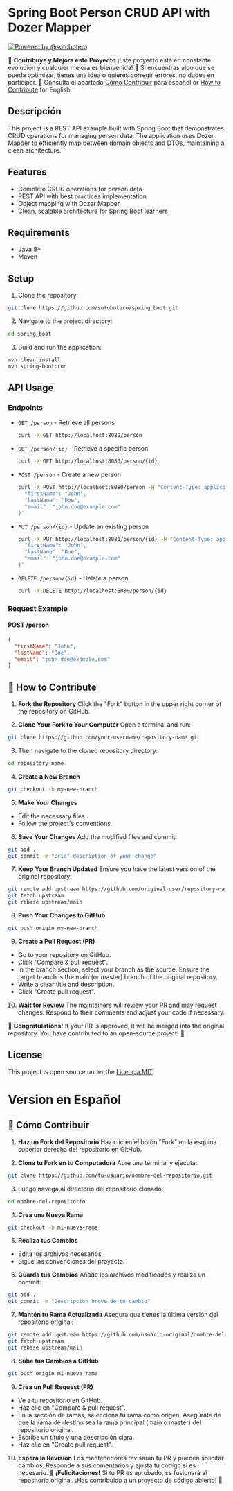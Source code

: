 # Spring Boot Person CRUD API with Dozer Mapper
[![Powered by @sotobotero](https://img.shields.io/badge/Powered%20by-%40sotobotero-blue?style=flat-square&logo=twitter)](https://twitter.com/sotobotero)

🌟 **Contribuye y Mejora este Proyecto**
¡Este proyecto está en constante evolución y cualquier mejora es bienvenida! 🎉 Si encuentras algo que se pueda optimizar, tienes una idea o quieres corregir errores, no dudes en participar.
📌 Consulta el apartado [Cómo Contribuir](#-cómo-contribuir) para español or [How to Contribute](#-how-to-contribute) for English.


## Descripción
This project is a REST API example built with Spring Boot that demonstrates CRUD operations for managing person data. The application uses Dozer Mapper to efficiently map between domain objects and DTOs, maintaining a clean architecture.

## Features
- Complete CRUD operations for person data
- REST API with best practices implementation
- Object mapping with Dozer Mapper
- Clean, scalable architecture for Spring Boot learners

## Requirements
- Java 8+
- Maven

## Setup
1. Clone the repository:
  ```bash
  git clone https://github.com/sotobotero/spring_boot.git
  ```
2. Navigate to the project directory:
  ```bash
  cd spring_boot
  ```
3. Build and run the application:
  ```bash
  mvn clean install
  mvn spring-boot:run
  ```
## API Usage
### Endpoints
- `GET /person` - Retrieve all persons
  ```bash
  curl -X GET http://localhost:8080/person
  ```
- `GET /person/{id}` - Retrieve a specific person
  ```bash
  curl -X GET http://localhost:8080/person/{id}
  ```

- `POST /person` - Create a new person
  ```bash
  curl -X POST http://localhost:8080/person -H "Content-Type: application/json" -d '{
    "firstName": "John",
    "lastName": "Doe",
    "email": "john.doe@example.com"
  }'
  ```

- `PUT /person/{id}` - Update an existing person
  ```bash
  curl -X PUT http://localhost:8080/person/{id} -H "Content-Type: application/json" -d '{
    "firstName": "John",
    "lastName": "Doe",
    "email": "john.doe@example.com"
  }'
  ```

- `DELETE /person/{id}` - Delete a person
  ```bash
  curl -X DELETE http://localhost:8080/person/{id}
  ```

### Request Example

#### POST /person
```json
{
  "firstName": "John",
  "lastName": "Doe",
  "email": "john.doe@example.com"
}
```
## 🚀 How to Contribute

1. **Fork the Repository**
  Click the "Fork" button in the upper right corner of the repository on GitHub.

2. **Clone Your Fork to Your Computer**
  Open a terminal and run:
  ```bash
  git clone https://github.com/your-username/repository-name.git
  ```
3. Then navigate to the cloned repository directory:
  ```bash
  cd repository-name
  ```

4. **Create a New Branch**
  ```bash
  git checkout -b my-new-branch
  ```

5. **Make Your Changes**
  - Edit the necessary files.
  - Follow the project's conventions.

6. **Save Your Changes**
  Add the modified files and commit:
  ```bash
  git add .
  git commit -m "Brief description of your change"
  ```

7. **Keep Your Branch Updated**
  Ensure you have the latest version of the original repository:
  ```bash
  git remote add upstream https://github.com/original-user/repository-name.git
  git fetch upstream
  git rebase upstream/main
  ```

8. **Push Your Changes to GitHub**
  ```bash
  git push origin my-new-branch
  ```

9. **Create a Pull Request (PR)**
  - Go to your repository on GitHub.
  - Click "Compare & pull request".
  - In the branch section, select your branch as the source.
    Ensure the target branch is the main (or master) branch of the original repository.
  - Write a clear title and description.
  - Click "Create pull request".

10. **Wait for Review**
  The maintainers will review your PR and may request changes. Respond to their comments and adjust your code if necessary.

🎉 **Congratulations!**
If your PR is approved, it will be merged into the original repository. You have contributed to an open-source project! 🚀

## License

This project is open source under the [Licencia MIT](LICENSE).

# Version en Español
## 🚀 Cómo Contribuir
1. **Haz un Fork del Repositorio**
  Haz clic en el botón "Fork" en la esquina superior derecha del repositorio en GitHub.

2. **Clona tu Fork en tu Computadora**
  Abre una terminal y ejecuta:
  ```bash
  git clone https://github.com/tu-usuario/nombre-del-repositorio.git
  ```
3. Luego navega al directorio del repositorio clonado:
  ```bash
  cd nombre-del-repositorio
  ```
4. **Crea una Nueva Rama**
  ```bash
  git checkout -b mi-nueva-rama
  ```
5. **Realiza tus Cambios**
  - Edita los archivos necesarios.
  - Sigue las convenciones del proyecto.
6. **Guarda tus Cambios**
  Añade los archivos modificados y realiza un commit:
  ```bash
  git add .
  git commit -m "Descripción breve de tu cambio"
  ```
7. **Mantén tu Rama Actualizada**
  Asegura que tienes la última versión del repositorio original:
  ```bash
  git remote add upstream https://github.com/usuario-original/nombre-del-repositorio.git
  git fetch upstream
  git rebase upstream/main
  ```
8. **Sube tus Cambios a GitHub**
  ```bash
  git push origin mi-nueva-rama
  ```
9. **Crea un Pull Request (PR)**
  - Ve a tu repositorio en GitHub.
  - Haz clic en "Compare & pull request".
  - En la sección de ramas, selecciona tu rama como origen.
    Asegúrate de que la rama de destino sea la rama principal (main o master) del repositorio original.
  - Escribe un título y una descripción clara.
  - Haz clic en "Create pull request".
10. **Espera la Revisión**
  Los mantenedores revisarán tu PR y pueden solicitar cambios. Responde a sus comentarios y ajusta tu código si es necesario.
🎉 **¡Felicitaciones!**
Si tu PR es aprobado, se fusionará al repositorio original. ¡Has contribuido a un proyecto de código abierto! 🚀